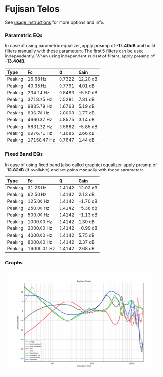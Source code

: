 # Fujisan Telos
See [usage instructions](https://github.com/jaakkopasanen/AutoEq#usage) for more options and info.

### Parametric EQs
In case of using parametric equalizer, apply preamp of **-13.40dB** and build filters manually
with these parameters. The first 5 filters can be used independently.
When using independent subset of filters, apply preamp of **-13.40dB**.

| Type    | Fc          |      Q | Gain     |
|:--------|:------------|:-------|:---------|
| Peaking | 16.68 Hz    | 0.7322 | 12.20 dB |
| Peaking | 40.35 Hz    | 0.7791 | 4.01 dB  |
| Peaking | 234.14 Hz   | 0.8483 | -5.50 dB |
| Peaking | 3718.25 Hz  | 2.5281 | 7.81 dB  |
| Peaking | 9835.79 Hz  | 1.6763 | 5.19 dB  |
| Peaking | 836.78 Hz   | 2.8098 | 1.77 dB  |
| Peaking | 4660.87 Hz  | 4.8575 | 3.14 dB  |
| Peaking | 5831.22 Hz  | 3.5862 | -5.85 dB |
| Peaking | 6976.71 Hz  | 4.1685 | 2.66 dB  |
| Peaking | 17158.47 Hz | 0.7647 | 1.44 dB  |

### Fixed Band EQs
In case of using fixed band (also called graphic) equalizer, apply preamp of **-12.82dB**
(if available) and set gains manually with these parameters.

| Type    | Fc          |      Q | Gain     |
|:--------|:------------|:-------|:---------|
| Peaking | 31.25 Hz    | 1.4142 | 12.03 dB |
| Peaking | 62.50 Hz    | 1.4142 | 2.13 dB  |
| Peaking | 125.00 Hz   | 1.4142 | -1.70 dB |
| Peaking | 250.00 Hz   | 1.4142 | -5.38 dB |
| Peaking | 500.00 Hz   | 1.4142 | -1.13 dB |
| Peaking | 1000.00 Hz  | 1.4142 | 1.30 dB  |
| Peaking | 2000.00 Hz  | 1.4142 | -0.99 dB |
| Peaking | 4000.00 Hz  | 1.4142 | 5.75 dB  |
| Peaking | 8000.00 Hz  | 1.4142 | 2.37 dB  |
| Peaking | 16000.01 Hz | 1.4142 | 2.68 dB  |

### Graphs
![](./Fujisan%20Telos.png)